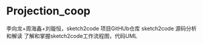 # Projection_coop
李向龙+周海鑫+刘璇恒，sketch2code  项目GitHUb仓库
sketch2code 源码分析和解读
了解和掌握sketch2code工作流程图，代码UML
